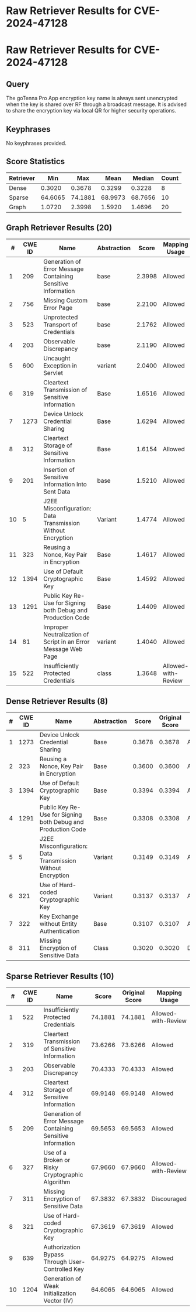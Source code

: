 # Raw Retriever Results for CVE-2024-47128

# Raw Retriever Results for CVE-2024-47128
## Query
The goTenna Pro App encryption key name is always sent unencrypted when the key is shared over RF through a broadcast message. It is advised to share the encryption key via local QR for higher security operations.

## Keyphrases
No keyphrases provided.

## Score Statistics
| Retriever | Min | Max | Mean | Median | Count |
|-----------|-----|-----|------|--------|-------|
| Dense | 0.3020 | 0.3678 | 0.3299 | 0.3228 | 8 |
| Sparse | 64.6065 | 74.1881 | 68.9973 | 68.7656 | 10 |
| Graph | 1.0720 | 2.3998 | 1.5920 | 1.4696 | 20 |

## Graph Retriever Results (20)
| # | CWE ID | Name | Abstraction | Score | Mapping Usage |
|---|--------|------|-------------|-------|---------------|
| 1 | 209 | Generation of Error Message Containing Sensitive Information | base | 2.3998 | Allowed |
| 2 | 756 | Missing Custom Error Page | base | 2.2100 | Allowed |
| 3 | 523 | Unprotected Transport of Credentials | base | 2.1762 | Allowed |
| 4 | 203 | Observable Discrepancy | base | 2.1190 | Allowed |
| 5 | 600 | Uncaught Exception in Servlet  | variant | 2.0400 | Allowed |
| 6 | 319 | Cleartext Transmission of Sensitive Information | Base | 1.6516 | Allowed |
| 7 | 1273 | Device Unlock Credential Sharing | Base | 1.6294 | Allowed |
| 8 | 312 | Cleartext Storage of Sensitive Information | Base | 1.6154 | Allowed |
| 9 | 201 | Insertion of Sensitive Information Into Sent Data | base | 1.5210 | Allowed |
| 10 | 5 | J2EE Misconfiguration: Data Transmission Without Encryption | Variant | 1.4774 | Allowed |
| 11 | 323 | Reusing a Nonce, Key Pair in Encryption | Base | 1.4617 | Allowed |
| 12 | 1394 | Use of Default Cryptographic Key | Base | 1.4592 | Allowed |
| 13 | 1291 | Public Key Re-Use for Signing both Debug and Production Code | Base | 1.4409 | Allowed |
| 14 | 81 | Improper Neutralization of Script in an Error Message Web Page | variant | 1.4040 | Allowed |
| 15 | 522 | Insufficiently Protected Credentials | class | 1.3648 | Allowed-with-Review |

## Dense Retriever Results (8)
| # | CWE ID | Name | Abstraction | Score | Original Score | Mapping Usage |
|---|--------|------|-------------|-------|----------------|---------------|
| 1 | 1273 | Device Unlock Credential Sharing | Base | 0.3678 | 0.3678 | Allowed |
| 2 | 323 | Reusing a Nonce, Key Pair in Encryption | Base | 0.3600 | 0.3600 | Allowed |
| 3 | 1394 | Use of Default Cryptographic Key | Base | 0.3394 | 0.3394 | Allowed |
| 4 | 1291 | Public Key Re-Use for Signing both Debug and Production Code | Base | 0.3308 | 0.3308 | Allowed |
| 5 | 5 | J2EE Misconfiguration: Data Transmission Without Encryption | Variant | 0.3149 | 0.3149 | Allowed |
| 6 | 321 | Use of Hard-coded Cryptographic Key | Variant | 0.3137 | 0.3137 | Allowed |
| 7 | 322 | Key Exchange without Entity Authentication | Base | 0.3107 | 0.3107 | Allowed |
| 8 | 311 | Missing Encryption of Sensitive Data | Class | 0.3020 | 0.3020 | Discouraged |

## Sparse Retriever Results (10)
| # | CWE ID | Name | Score | Original Score | Mapping Usage |
|---|--------|------|-------|---------------|---------------|
| 1 | 522 | Insufficiently Protected Credentials | 74.1881 | 74.1881 | Allowed-with-Review |
| 2 | 319 | Cleartext Transmission of Sensitive Information | 73.6266 | 73.6266 | Allowed |
| 3 | 203 | Observable Discrepancy | 70.4333 | 70.4333 | Allowed |
| 4 | 312 | Cleartext Storage of Sensitive Information | 69.9148 | 69.9148 | Allowed |
| 5 | 209 | Generation of Error Message Containing Sensitive Information | 69.5653 | 69.5653 | Allowed |
| 6 | 327 | Use of a Broken or Risky Cryptographic Algorithm | 67.9660 | 67.9660 | Allowed-with-Review |
| 7 | 311 | Missing Encryption of Sensitive Data | 67.3832 | 67.3832 | Discouraged |
| 8 | 321 | Use of Hard-coded Cryptographic Key | 67.3619 | 67.3619 | Allowed |
| 9 | 639 | Authorization Bypass Through User-Controlled Key | 64.9275 | 64.9275 | Allowed |
| 10 | 1204 | Generation of Weak Initialization Vector (IV) | 64.6065 | 64.6065 | Allowed |
